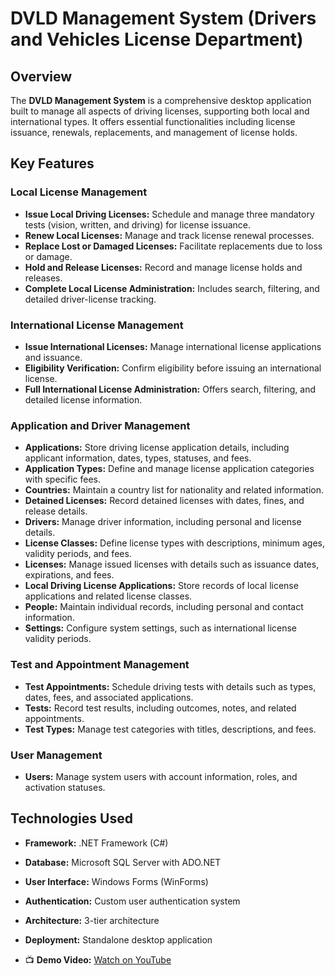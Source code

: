 # DVLD Management System (Drivers and Vehicles License Department)

## Overview
The **DVLD Management System** is a comprehensive desktop application built to manage all aspects of driving licenses, supporting both local and international types. It offers essential functionalities including license issuance, renewals, replacements, and management of license holds.

## Key Features
### Local License Management
- **Issue Local Driving Licenses:** Schedule and manage three mandatory tests (vision, written, and driving) for license issuance.
- **Renew Local Licenses:** Manage and track license renewal processes.
- **Replace Lost or Damaged Licenses:** Facilitate replacements due to loss or damage.
- **Hold and Release Licenses:** Record and manage license holds and releases.
- **Complete Local License Administration:** Includes search, filtering, and detailed driver-license tracking.

### International License Management
- **Issue International Licenses:** Manage international license applications and issuance.
- **Eligibility Verification:** Confirm eligibility before issuing an international license.
- **Full International License Administration:** Offers search, filtering, and detailed license information.

### Application and Driver Management
- **Applications:** Store driving license application details, including applicant information, dates, types, statuses, and fees.
- **Application Types:** Define and manage license application categories with specific fees.
- **Countries:** Maintain a country list for nationality and related information.
- **Detained Licenses:** Record detained licenses with dates, fines, and release details.
- **Drivers:** Manage driver information, including personal and license details.
- **License Classes:** Define license types with descriptions, minimum ages, validity periods, and fees.
- **Licenses:** Manage issued licenses with details such as issuance dates, expirations, and fees.
- **Local Driving License Applications:** Store records of local license applications and related license classes.
- **People:** Maintain individual records, including personal and contact information.
- **Settings:** Configure system settings, such as international license validity periods.

### Test and Appointment Management
- **Test Appointments:** Schedule driving tests with details such as types, dates, fees, and associated applications.
- **Tests:** Record test results, including outcomes, notes, and related appointments.
- **Test Types:** Manage test categories with titles, descriptions, and fees.

### User Management
- **Users:** Manage system users with account information, roles, and activation statuses.

## Technologies Used
- **Framework:** .NET Framework (C#)
- **Database:** Microsoft SQL Server with ADO.NET
- **User Interface:** Windows Forms (WinForms)
- **Authentication:** Custom user authentication system
- **Architecture:** 3-tier architecture
- **Deployment:** Standalone desktop application

- 📺 **Demo Video:** [Watch on YouTube](https://www.youtube.com/watch?v=YOUR_VIDEO_ID)
